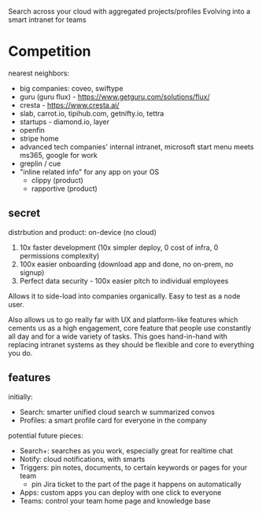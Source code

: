 Search across your cloud with aggregated projects/profiles
Evolving into a smart intranet for teams

# Competition

nearest neighbors:

- big companies: coveo, swiftype
- guru (guru flux) - https://www.getguru.com/solutions/flux/
- cresta - https://www.cresta.ai/
- slab, carrot.io, tipihub.com, getnifty.io, tettra
- startups - diamond.io, layer
- openfin
- stripe home
- advanced tech companies' internal intranet, microsoft start menu meets ms365, google for work
- greplin / cue
- "inline related info" for any app on your OS
  - clippy (product)
  - rapportive (product)

## secret

distrbution and product: on-device (no cloud)

1.  10x faster development (10x simpler deploy, 0 cost of infra, 0 permissions complexity)
2.  100x easier onboarding (download app and done, no on-prem, no signup)
3.  Perfect data security - 100x easier pitch to individual employees

Allows it to side-load into companies organically. Easy to test as a node user.

Also allows us to go really far with UX and platform-like features which cements us as a high engagement, core feature that people use constantly all day and for a wide variety of tasks. This goes hand-in-hand with replacing intranet systems as they should be flexible and core to everything you do.

## features

initially:

- Search: smarter unified cloud search w summarized convos
- Profiles: a smart profile card for everyone in the company

potential future pieces:

- Search+: searches as you work, especially great for realtime chat
- Notify: cloud notifications, with smarts
- Triggers: pin notes, documents, to certain keywords or pages for your team
  - pin Jira ticket to the part of the page it happens on automatically
- Apps: custom apps you can deploy with one click to everyone
- Teams: control your team home page and knowledge base

